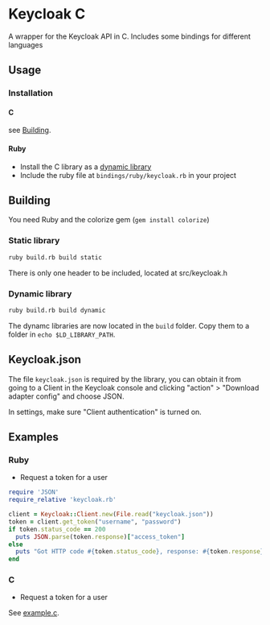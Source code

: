 # Keycloak C

A wrapper for the Keycloak API in C. Includes some bindings for different languages

## Usage

### Installation

#### C

see [Building](#building).

#### Ruby

- Install the C library as a [dynamic library](dynamic-library)
- Include the ruby file at `bindings/ruby/keycloak.rb` in your project

<!-- - OR: `gem install keycloak-api` -->

## Building

You need Ruby and the colorize gem (`gem install colorize`)

### Static library

```sh
ruby build.rb build static
```

There is only one header to be included, located at src/keycloak.h

### Dynamic library

```sh
ruby build.rb build dynamic
```

The dynamc libraries are now located in the `build` folder. Copy them to a folder
in `echo $LD_LIBRARY_PATH`.

## Keycloak.json

The file `keycloak.json` is required by the library, you can obtain it from going to a Client in the Keycloak console
and clicking "action" > "Download adapter config" and choose JSON.

In settings, make sure "Client authentication" is turned on.

## Examples

### Ruby

- Request a token for a user
```ruby
require 'JSON'
require_relative 'keycloak.rb'

client = Keycloak::Client.new(File.read("keycloak.json"))
token = client.get_token("username", "password")
if token.status_code == 200
  puts JSON.parse(token.response)["access_token"]
else
  puts "Got HTTP code #{token.status_code}, response: #{token.response}"
end
```

### C

- Request a token for a user

See [example.c](example.c).
